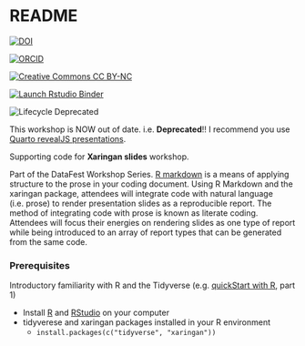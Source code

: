 
<!-- README.md is generated from README.Rmd. Please edit that file -->

# README

<!-- badges: start -->
<!-- DOI All Versions: 10.5281/zenodo.4908859 -->

[![DOI](https://img.shields.io/badge/DOI-10.5281%2Fzenodo.4908859%20(Latest%20Version%20Release)-blue "DOI")](https://doi.org/10.5281/zenodo.4908859)

[![ORCID](https://img.shields.io/badge/ORCID-0000--0002--3600--0972-A6CE39?logo=ORCID&logoColor=A6CE39 "ORCID")](https://orcid.org/0000-0002-3600-0972)

[![Creative Commons CC
BY-NC](https://img.shields.io/badge/Creative%20Commons-BY--NC-EF9421?logo=creative%20commons&logoColor=EF9421 "CC BY-NC")](https://creativecommons.org/licenses/by-nc-nd/4.0/)

[![Launch Rstudio
Binder](http://mybinder.org/badge_logo.svg "Launch RStudio Binder")](https://mybinder.org/v2/gh/libjohn/workshop_slides_markdown_xaringan/main?urlpath=rstudio)

![Lifecycle Deprecated](https://img.shields.io/badge/lifecycle-deprecated-orange)
<!-- badges: end -->

This workshop is NOW out of date.  i.e. **Deprecated**!!  I recommend you use [Quarto revealJS presentations](https://quarto.org/docs/presentations/revealjs/).


Supporting code for **Xaringan slides** workshop.

Part of the DataFest Workshop Series. [R
markdown](https://rmarkdown.rstudio.com/) is a means of applying
structure to the prose in your coding document. Using R Markdown and the
xaringan package, attendees will integrate code with natural language
(i.e. prose) to render presentation slides as a reproducible report. The
method of integrating code with prose is known as literate coding.
Attendees will focus their energies on rendering slides as one type of
report while being introduced to an array of report types that can be
generated from the same code.

### Prerequisites

Introductory familiarity with R and the Tidyverse (e.g. [quickStart with
R](https://rfun.library.duke.edu/portfolio/r_flipped/), part 1)

-   Install [R](https://cran.r-project.org/) and
    [RStudio](https://rstudio.com) on your computer
-   tidyverese and xaringan packages installed in your R environment
    -   `install.packages(c("tidyverse", "xaringan"))`
